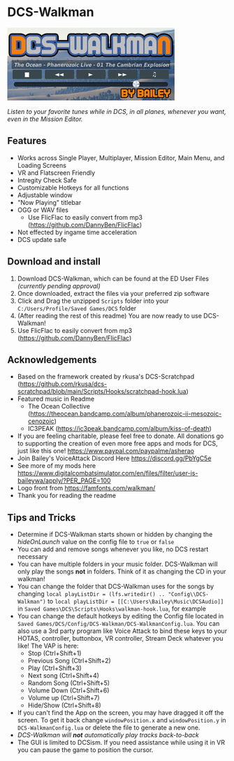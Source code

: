 # DCS-Walkman

<img src="https://github.com/asherao/DCS-Walkman/blob/main/GithubImages/dcsWalkmanLogo.jpg">  

*Listen to your favorite tunes while in DCS, in all planes, whenever you want, even in the Mission Editor.*  


## Features
- Works across Single Player, Multiplayer, Mission Editor, Main Menu, and Loading Screens
- VR and Flatscreen Friendly
- Intregity Check Safe
- Customizable Hotkeys for all functions
- Adjustable window
- "Now Playing" titlebar
- OGG or WAV files
  - Use FlicFlac to easily convert from mp3 (https://github.com/DannyBen/FlicFlac)
- Not effected by ingame time acceleration
- DCS update safe

## Download and install
1. Download DCS-Walkman, which can be found at the ED User Files *(currently pending approval)*
2. Once downloaded, extract the files via your preferred zip software
3. Click and Drag the unzipped `Scripts` folder into your `C:/Users/Profile/Saved Games/DCS` folder
4. (After reading the rest of this readme) You are now ready to use DCS-Walkman!
5. Use FlicFlac to easily convert from mp3 (https://github.com/DannyBen/FlicFlac)

## Acknowledgements
- Based on the framework created by rkusa's DCS-Scratchpad (https://github.com/rkusa/dcs-scratchpad/blob/main/Scripts/Hooks/scratchpad-hook.lua)
- Featured music in Readme
  - The Ocean Collective (https://theocean.bandcamp.com/album/phanerozoic-ii-mesozoic-cenozoic)
  - IC3PEAK (https://ic3peak.bandcamp.com/album/kiss-of-death)
- If you are feeling charitable, please feel free to donate. All donations go to supporting the creation of even more free apps and mods for DCS, just like this one! https://www.paypal.com/paypalme/asherao
- Join Bailey's VoiceAttack Discord Here https://discord.gg/PbYgC5e
- See more of my mods here https://www.digitalcombatsimulator.com/en/files/filter/user-is-baileywa/apply/?PER_PAGE=100
- Logo front from https://famfonts.com/walkman/
- Thank you for reading the readme

## Tips and Tricks
- Determine if DCS-Walkman starts shown or hidden by changing the *hideOnLaunch* value on the config file to `true` or `false`
- You can add and remove songs whenever you like, no DCS restart necessary
- You can have multiple folders in your music folder. DCS-Walkman will only play the songs **not** in folders. Think of it as changing the CD in your walkman!
- You can change the folder that DCS-Walkman uses for the songs by changing `local playListDir = (lfs.writedir() .. "Config\\DCS-Walkman")` to `local playListDir = [[C:\Users\Bailey\Music\DCSAudio]]` in `Saved Games\DCS\Scripts\Hooks\walkman-hook.lua`, for example
- You can change the default hotkeys by editing the Config file located in `Saved Games/DCS/Config/DCS-Walkman/DCS-WalkmanConfig.lua`. You can also use a 3rd party program like Voice Attack to bind these keys to your HOTAS, controller, buttonbox, VR controller, Stream Deck whatever you like! The VAP is here: 
  - Stop (Ctrl+Shift+1)
  - Previous Song (Ctrl+Shift+2)
  - Play (Ctrl+Shift+3)
  - Next song (Ctrl+Shift+4)
  - Random Song (Ctrl+Shift+5)
  - Volume Down (Ctrl+Shift+6)
  - Volume up (Ctrl+Shift+7)
  - Hide/Show (Ctrl+Shift+8)
- If you can't find the App on the screen, you may have dragged it off the screen. To get it back change `windowPosition.x` and `windowPosition.y` in `DCS-WalkmanConfig.lua` or delete the file to generate a new one.
- *DCS-Walkman will **not** automatically play tracks back-to-back*
- The GUI is limited to DCSism. If you need assistance while using it in VR you can pause the game to position the cursor.
